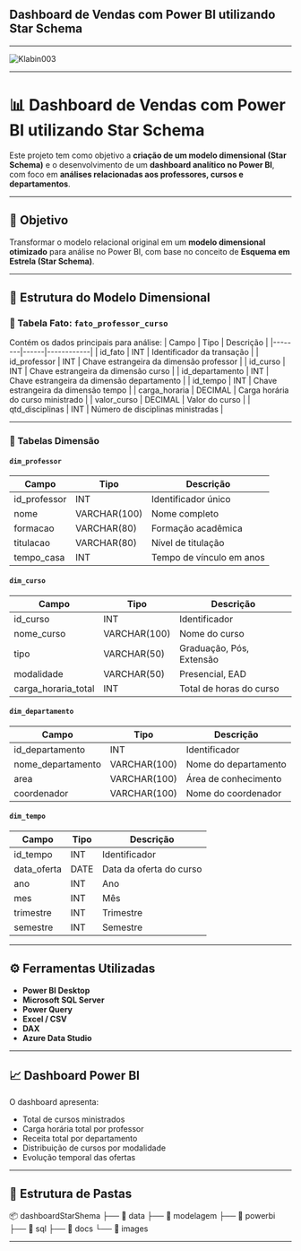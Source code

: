 ## Dashboard de Vendas com Power BI utilizando Star Schema


---

![Klabin003](https://github.com/user-attachments/assets/f3b7de26-5d6b-4247-aa9b-59a143e3988e)


---

# 📊 Dashboard de Vendas com Power BI utilizando Star Schema

Este projeto tem como objetivo a **criação de um modelo dimensional (Star Schema)** e o desenvolvimento de um **dashboard analítico no Power BI**, com foco em **análises relacionadas aos professores, cursos e departamentos**.

---

## 🎯 Objetivo
Transformar o modelo relacional original em um **modelo dimensional otimizado** para análise no Power BI, com base no conceito de **Esquema em Estrela (Star Schema)**.

---

## 🧩 Estrutura do Modelo Dimensional

### 🧱 Tabela Fato: `fato_professor_curso`
Contém os dados principais para análise:
| Campo | Tipo | Descrição |
|--------|------|------------|
| id_fato | INT | Identificador da transação |
| id_professor | INT | Chave estrangeira da dimensão professor |
| id_curso | INT | Chave estrangeira da dimensão curso |
| id_departamento | INT | Chave estrangeira da dimensão departamento |
| id_tempo | INT | Chave estrangeira da dimensão tempo |
| carga_horaria | DECIMAL | Carga horária do curso ministrado |
| valor_curso | DECIMAL | Valor do curso |
| qtd_disciplinas | INT | Número de disciplinas ministradas |

---

### 🧩 Tabelas Dimensão

#### `dim_professor`
| Campo | Tipo | Descrição |
|--------|------|------------|
| id_professor | INT | Identificador único |
| nome | VARCHAR(100) | Nome completo |
| formacao | VARCHAR(80) | Formação acadêmica |
| titulacao | VARCHAR(80) | Nível de titulação |
| tempo_casa | INT | Tempo de vínculo em anos |

#### `dim_curso`
| Campo | Tipo | Descrição |
|--------|------|------------|
| id_curso | INT | Identificador |
| nome_curso | VARCHAR(100) | Nome do curso |
| tipo | VARCHAR(50) | Graduação, Pós, Extensão |
| modalidade | VARCHAR(50) | Presencial, EAD |
| carga_horaria_total | INT | Total de horas do curso |

#### `dim_departamento`
| Campo | Tipo | Descrição |
|--------|------|------------|
| id_departamento | INT | Identificador |
| nome_departamento | VARCHAR(100) | Nome do departamento |
| area | VARCHAR(100) | Área de conhecimento |
| coordenador | VARCHAR(100) | Nome do coordenador |

#### `dim_tempo`
| Campo | Tipo | Descrição |
|--------|------|------------|
| id_tempo | INT | Identificador |
| data_oferta | DATE | Data da oferta do curso |
| ano | INT | Ano |
| mes | INT | Mês |
| trimestre | INT | Trimestre |
| semestre | INT | Semestre |

---

## ⚙️ Ferramentas Utilizadas
- **Power BI Desktop**
- **Microsoft SQL Server**
- **Power Query**
- **Excel / CSV**
- **DAX**
- **Azure Data Studio**

---

## 📈 Dashboard Power BI
O dashboard apresenta:
- Total de cursos ministrados
- Carga horária total por professor
- Receita total por departamento
- Distribuição de cursos por modalidade
- Evolução temporal das ofertas

---

## 🔗 Estrutura de Pastas 



📦 dashboardStarShema 
├── 📁 data 
├── 📁 modelagem 
├── 📁 powerbi 
├── 📁 sql 
├── 📁 docs 
└── 📁 images 


---


